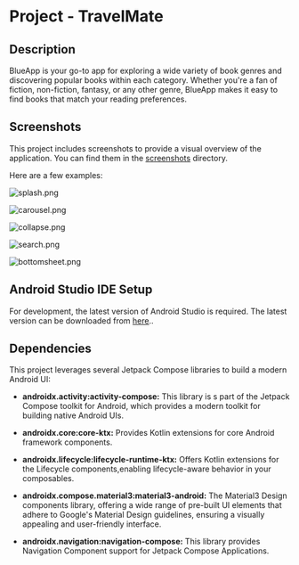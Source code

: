 # Project - TravelMate

## Description

BlueApp is your go-to app for exploring a wide variety of book genres and discovering popular books within each category. Whether you're a fan of fiction, non-fiction, fantasy, or any other genre, BlueApp makes it easy to find books that match your reading preferences.

## Screenshots

This project includes screenshots to provide a visual overview of the application. You can find them
in the [screenshots](/screenshots) directory.

Here are a few examples:

![splash.png](screenshots%2Fsplash.png)

![carousel.png](screenshots%2Fcarousel.png)

![collapse.png](screenshots%2Fcollapse.png)

![search.png](screenshots%2Fsearch.png)

![bottomsheet.png](screenshots%2Fbottomsheet.png)

## Android Studio IDE Setup

For development, the latest version of Android Studio is required. The latest version can be
downloaded from [here](https://developer.android.com/studio)..

## Dependencies

This project leverages several Jetpack Compose libraries to build a modern Android UI:

* **androidx.activity:activity-compose:** This library is s part of the Jetpack Compose toolkit for
  Android, which provides a modern toolkit for building native Android UIs.

* **androidx.core:core-ktx:** Provides Kotlin extensions for core Android framework components.

* **androidx.lifecycle:lifecycle-runtime-ktx:** Offers Kotlin extensions for the Lifecycle
  components,enabling lifecycle-aware behavior in your composables.

* **androidx.compose.material3:material3-android:** The Material3 Design components library,
  offering a wide
  range of pre-built UI elements that adhere to Google's Material Design guidelines, ensuring a
  visually appealing and user-friendly interface.

* **androidx.navigation:navigation-compose:** This library provides Navigation Component support for
  Jetpack Compose Applications.